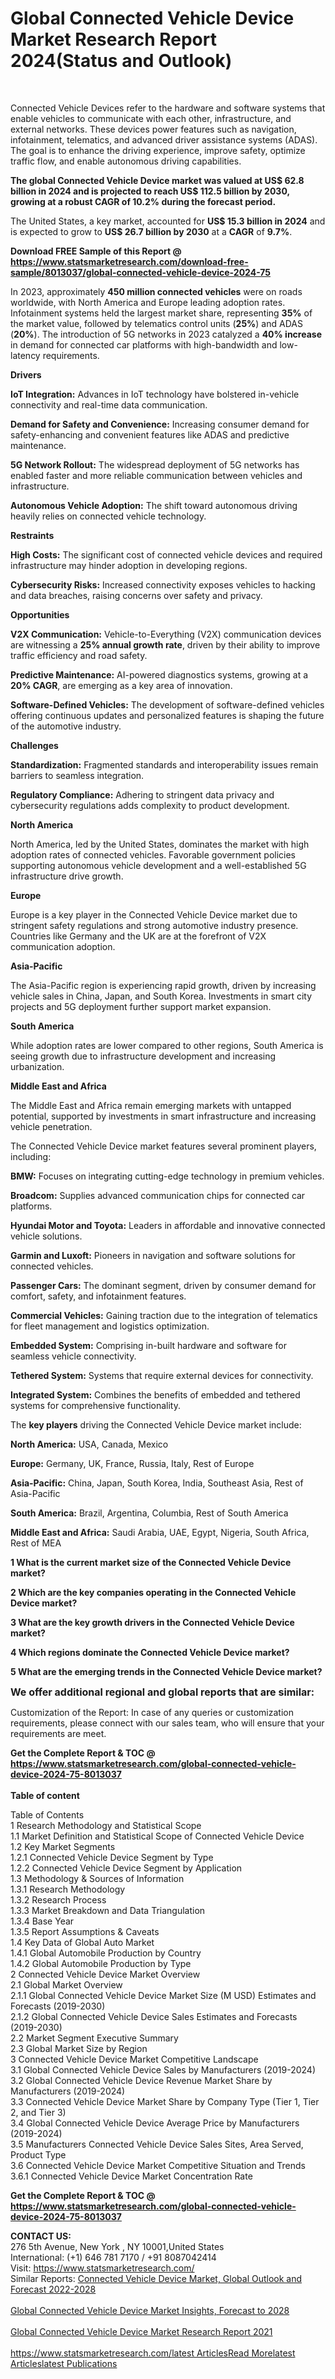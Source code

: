 <h1>Global Connected Vehicle Device Market Research Report 2024(Status and Outlook)</h1><br/><p>Connected Vehicle Devices refer to the hardware and software systems that enable vehicles to communicate with each other, infrastructure, and external networks. These devices power features such as navigation, infotainment, telematics, and advanced driver assistance systems (ADAS). The goal is to enhance the driving experience, improve safety, optimize traffic flow, and enable autonomous driving capabilities.</p><p><strong>The global Connected Vehicle Device market was valued at US$ 62.8 billion in 2024 and is projected to reach US$ 112.5 billion by 2030, growing at a robust <strong>CAGR</strong> of 10.2% during the forecast period. </strong></p><p>The United States, a key market, accounted for <strong>US$ 15.3 billion in 2024</strong> and is expected to grow to <strong>US$ 26.7 billion by 2030</strong> at a <strong>CAGR</strong> of <strong>9.7%</strong>.</p><p><strong>Download FREE Sample of this Report @ <a href="https://www.statsmarketresearch.com/download-free-sample/8013037/global-connected-vehicle-device-2024-75">https://www.statsmarketresearch.com/download-free-sample/8013037/global-connected-vehicle-device-2024-75</a></strong></p><p>In 2023, approximately <strong>450 million connected vehicles</strong> were on roads worldwide, with North America and Europe leading adoption rates. Infotainment systems held the largest market share, representing <strong>35%</strong> of the market value, followed by telematics control units (<strong>25%</strong>) and ADAS (<strong>20%</strong>). The introduction of 5G networks in 2023 catalyzed a <strong>40% increase</strong> in demand for connected car platforms with high-bandwidth and low-latency requirements.</p><p><strong>Drivers</strong></p><p><strong>IoT Integration:</strong> Advances in IoT technology have bolstered in-vehicle connectivity and real-time data communication.</p><p><strong>Demand for Safety and Convenience:</strong> Increasing consumer demand for safety-enhancing and convenient features like ADAS and predictive maintenance.</p><p><strong>5G Network Rollout:</strong> The widespread deployment of 5G networks has enabled faster and more reliable communication between vehicles and infrastructure.</p><p><strong>Autonomous Vehicle Adoption:</strong> The shift toward autonomous driving heavily relies on connected vehicle technology.</p><p><strong>Restraints</strong></p><p><strong>High Costs:</strong> The significant cost of connected vehicle devices and required infrastructure may hinder adoption in developing regions.</p><p><strong>Cybersecurity Risks:</strong> Increased connectivity exposes vehicles to hacking and data breaches, raising concerns over safety and privacy.</p><p><strong>Opportunities</strong></p><p><strong>V2X Communication:</strong> Vehicle-to-Everything (V2X) communication devices are witnessing a <strong>25% annual growth rate</strong>, driven by their ability to improve traffic efficiency and road safety.</p><p><strong>Predictive Maintenance:</strong> AI-powered diagnostics systems, growing at a <strong>20% <strong>CAGR</strong></strong>, are emerging as a key area of innovation.</p><p><strong>Software-Defined Vehicles:</strong> The development of software-defined vehicles offering continuous updates and personalized features is shaping the future of the automotive industry.</p><p><strong>Challenges</strong></p><p><strong>Standardization:</strong> Fragmented standards and interoperability issues remain barriers to seamless integration.</p><p><strong>Regulatory Compliance:</strong> Adhering to stringent data privacy and cybersecurity regulations adds complexity to product development.</p><p><strong>North America</strong></p><p>North America, led by the United States, dominates the market with high adoption rates of connected vehicles. Favorable government policies supporting autonomous vehicle development and a well-established 5G infrastructure drive growth.</p><p><strong>Europe</strong></p><p>Europe is a key player in the Connected Vehicle Device market due to stringent safety regulations and strong automotive industry presence. Countries like Germany and the UK are at the forefront of V2X communication adoption.</p><p><strong>Asia-Pacific</strong></p><p>The Asia-Pacific region is experiencing rapid growth, driven by increasing vehicle sales in China, Japan, and South Korea. Investments in smart city projects and 5G deployment further support market expansion.</p><p><strong>South America</strong></p><p>While adoption rates are lower compared to other regions, South America is seeing growth due to infrastructure development and increasing urbanization.</p><p><strong>Middle East and Africa</strong></p><p>The Middle East and Africa remain emerging markets with untapped potential, supported by investments in smart infrastructure and increasing vehicle penetration.</p><p>The Connected Vehicle Device market features several prominent players, including:</p><p><strong>BMW:</strong> Focuses on integrating cutting-edge technology in premium vehicles.</p><p><strong>Broadcom:</strong> Supplies advanced communication chips for connected car platforms.</p><p><strong>Hyundai Motor and Toyota:</strong> Leaders in affordable and innovative connected vehicle solutions.</p><p><strong>Garmin and Luxoft:</strong> Pioneers in navigation and software solutions for connected vehicles.</p><p><strong>Passenger Cars:</strong> The dominant segment, driven by consumer demand for comfort, safety, and infotainment features.</p><p><strong>Commercial Vehicles:</strong> Gaining traction due to the integration of telematics for fleet management and logistics optimization.</p><p><strong>Embedded System:</strong> Comprising in-built hardware and software for seamless vehicle connectivity.</p><p><strong>Tethered System:</strong> Systems that require external devices for connectivity.</p><p><strong>Integrated System:</strong> Combines the benefits of embedded and tethered systems for comprehensive functionality.</p><p>The <strong>key players</strong> driving the Connected Vehicle Device market include:</p><p><strong>North America:</strong> USA, Canada, Mexico</p><p><strong>Europe:</strong> Germany, UK, France, Russia, Italy, Rest of Europe</p><p><strong>Asia-Pacific:</strong> China, Japan, South Korea, India, Southeast Asia, Rest of Asia-Pacific</p><p><strong>South America:</strong> Brazil, Argentina, Columbia, Rest of South America</p><p><strong>Middle East and Africa:</strong> Saudi Arabia, UAE, Egypt, Nigeria, South Africa, Rest of MEA</p><p><strong>1 What is the current market size of the Connected Vehicle Device market?</strong></p><p><strong>2 Which are the key companies operating in the Connected Vehicle Device market?</strong></p><p><strong>3 What are the key growth drivers in the Connected Vehicle Device market?</strong></p><p><strong>4 Which regions dominate the Connected Vehicle Device market?</strong></p><p><strong>5 What are the emerging trends in the Connected Vehicle Device market?</strong></p><p><span style="font-size:16px"><strong>We offer additional regional and global reports that are similar:</strong></span></p><p>Customization of the Report: In case of any queries or customization requirements, please connect with our sales team, who will ensure that your requirements are meet.</p><div><b>Get the Complete Report & TOC @ <a href="https://www.statsmarketresearch.com/global-connected-vehicle-device-2024-75-8013037">https://www.statsmarketresearch.com/global-connected-vehicle-device-2024-75-8013037</a></b></div><br><b>Table of content</b><p>Table of Contents<br /> 1 Research Methodology and Statistical Scope<br /> 1.1 Market Definition and Statistical Scope of Connected Vehicle Device<br /> 1.2 Key Market Segments<br /> 1.2.1 Connected Vehicle Device Segment by Type<br /> 1.2.2 Connected Vehicle Device Segment by Application<br /> 1.3 Methodology & Sources of Information<br /> 1.3.1 Research Methodology<br /> 1.3.2 Research Process<br /> 1.3.3 Market Breakdown and Data Triangulation<br /> 1.3.4 Base Year<br /> 1.3.5 Report Assumptions & Caveats<br /> 1.4 Key Data of Global Auto Market<br /> 1.4.1 Global Automobile Production by Country<br /> 1.4.2 Global Automobile Production by Type<br /> 2 Connected Vehicle Device Market Overview<br /> 2.1 Global Market Overview<br /> 2.1.1 Global Connected Vehicle Device Market Size (M USD) Estimates and Forecasts (2019-2030)<br /> 2.1.2 Global Connected Vehicle Device Sales Estimates and Forecasts (2019-2030)<br /> 2.2 Market Segment Executive Summary<br /> 2.3 Global Market Size by Region<br /> 3 Connected Vehicle Device Market Competitive Landscape<br /> 3.1 Global Connected Vehicle Device Sales by Manufacturers (2019-2024)<br /> 3.2 Global Connected Vehicle Device Revenue Market Share by Manufacturers (2019-2024)<br /> 3.3 Connected Vehicle Device Market Share by Company Type (Tier 1, Tier 2, and Tier 3)<br /> 3.4 Global Connected Vehicle Device Average Price by Manufacturers (2019-2024)<br /> 3.5 Manufacturers Connected Vehicle Device Sales Sites, Area Served, Product Type<br /> 3.6 Connected Vehicle Device Market Competitive Situation and Trends<br /> 3.6.1 Connected Vehicle Device Market Concentration Rate<br><div><b>Get the Complete Report & TOC @ <a href="https://www.statsmarketresearch.com/global-connected-vehicle-device-2024-75-8013037">https://www.statsmarketresearch.com/global-connected-vehicle-device-2024-75-8013037</a></b></div></p> <b>CONTACT US:</b><br>276 5th Avenue, New York , NY 10001,United States<br>International: (+1) 646 781 7170 / +91 8087042414<br>Visit: <a href="https://www.statsmarketresearch.com/">https://www.statsmarketresearch.com/</a><br>Similar Reports: <a href="https://www.statsmarketresearch.com/global-connected-vehicle-device-2024-75-8013037">Connected Vehicle Device Market, Global Outlook and Forecast 2022-2028</a><br/><br/><a href="https://www.statsmarketresearch.com/global-connected-vehicle-device-2024-75-8013037">Global Connected Vehicle Device Market Insights, Forecast to 2028</a><br/><br/><a href="https://www.statsmarketresearch.com/global-connected-vehicle-device-2024-75-8013037">Global Connected Vehicle Device Market Research Report 2021</a><br/><br/><a href="https://gyeongbokgung.com">https://www.statsmarketresearch.com/</a><a href="https://hallyeomaritime.com">latest Articles</a><a href="https://jingwansa.com">Read More</a><a href=https://nguoiviet.jp/">latest Articles</a><a href="https://www.intelmarketresearch.com/">latest Publications</a>